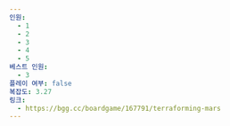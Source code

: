 ```yaml
---
인원:
  - 1
  - 2
  - 3
  - 4
  - 5
베스트 인원:
  - 3
플레이 여부: false
복잡도: 3.27
링크:
  - https://bgg.cc/boardgame/167791/terraforming-mars
---
```

